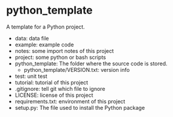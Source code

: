 # python_template
A template for a Python project.
- data: data file
- example: example code
- notes: some import notes of this project
- project: some python or bash scripts
- python_template: The folder where the source code is stored.
    - python_template/VERSION.txt: version info
- test: unit test
- tutorial: tutorial of this project
- .gitignore: tell git which file to ignore
- LICENSE: license of this project
- requirements.txt: environment of this project
- setup.py: The file used to install the Python package


